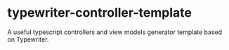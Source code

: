 # typewriter-controller-template
A useful typescript controllers and view models generator template based on Typewriter.
